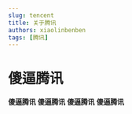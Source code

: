 ```yaml
---
slug: tencent
title: 关于腾讯
authors: xiaolinbenben
tags: [腾讯]
---
```


# 傻逼腾讯

**傻逼腾讯**
**傻逼腾讯**
**傻逼腾讯**
**傻逼腾讯**

